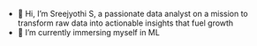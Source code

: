 - 👋 Hi, I’m Sreejyothi S, a passionate data analyst on a mission to transform raw data into actionable insights that fuel growth
- 🌱 I’m currently immersing myself in ML


<!---
Sreejyothi123/Sreejyothi123 is a ✨ special ✨ repository because its `README.md` (this file) appears on your GitHub profile.
You can click the Preview link to take a look at your changes.
--->
